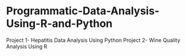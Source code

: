 # Programmatic-Data-Analysis-Using-R-and-Python
Project 1- Hepatitis Data Analysis Using Python
Project 2- Wine Quality Analysis Using R
